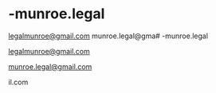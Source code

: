 # -munroe.legal
legalmunroe@gmail.com
munroe.legal@gma# -munroe.legal

legalmunroe@gmail.com

munroe.legal@gmail.com


il.com
